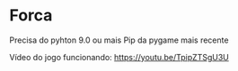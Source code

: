 # Forca
Precisa do pyhton 9.0 ou mais
Pip da pygame mais recente

Vídeo do jogo funcionando: 
https://youtu.be/TpipZTSgU3U
